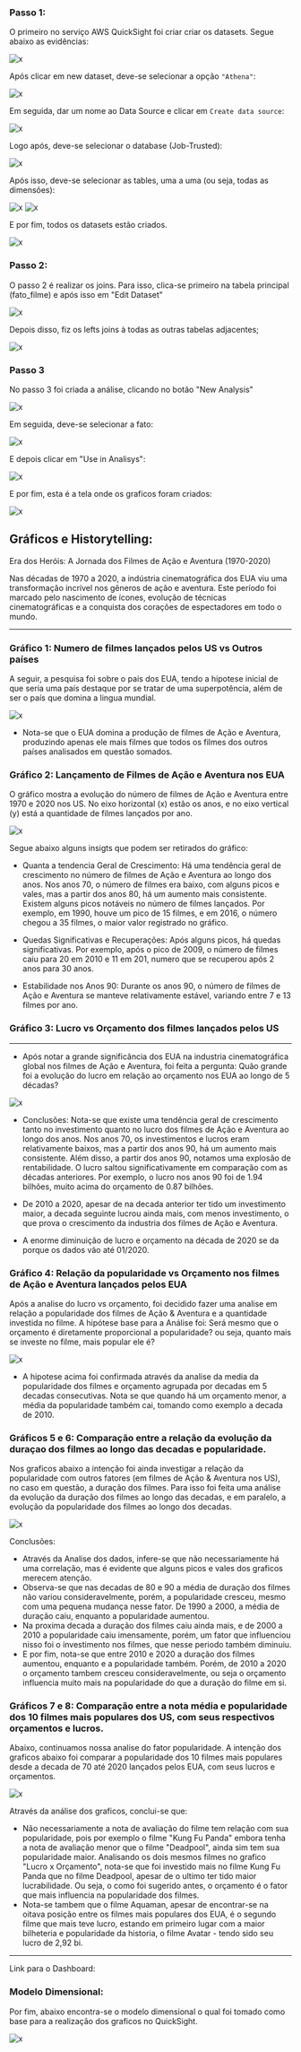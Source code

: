 ### Passo 1:

O primeiro no serviço AWS QuickSight foi criar criar os datasets. Segue abaixo as evidências:

![x](./..//evidencias/01_01_criando_datasets.png)

Após clicar em new dataset, deve-se selecionar a opção ``"Athena"``:

![x](./..//evidencias/01_02_selecao_athena.png)

Em seguida, dar um nome ao Data Source e clicar em ``Create data source``:

![x](./..//evidencias/01_03_criacao_dataset_pt3.png)

Logo após, deve-se selecionar o database (Job-Trusted):

![x](./..//evidencias/01_04_criacao_dataset_pt4.png)

Após isso, deve-se selecionar as tables, uma a uma (ou seja, todas as dimensões):

![x](./..//evidencias/01_05_criacao_dataset_pt5.png)
![x](./..//evidencias/01_06_criacao_dataset_pt6.png)

E por fim, todos os datasets estão criados.

![x](./..//evidencias/01_07_criacao_dataset_pt7.png)

### Passo 2:

O passo 2 é realizar os joins. Para isso, clica-se primeiro na tabela principal (fato_filme) e após isso em "Edit Dataset"

![x](./..//evidencias/02_realizando_join.png)

Depois disso, fiz os lefts joins à todas as outras tabelas adjacentes;

![x](./..//evidencias/02_02_lefts_joins_fato.png)

### Passo 3

No passo 3 foi criada a análise, clicando no botão "New Analysis"

![x](./..//evidencias/03_criando_analise.png)

Em seguida, deve-se selecionar a fato:

![x](./..//evidencias/04_selecionando_dataset.png)

E depois clicar em "Use in Analisys":

![x](./..//evidencias/05_usando_em_analise.png)

E por fim, esta é a tela onde os graficos foram criados:

![x](./..//evidencias/06_tela_final.png)



## Gráficos e Historytelling:

Era dos Heróis: A Jornada dos Filmes de Ação e Aventura (1970-2020)

Nas décadas de 1970 a 2020, a indústria cinematográfica dos EUA viu uma transformação incrível nos gêneros de ação e aventura. Este período foi marcado pelo nascimento de ícones, evolução de técnicas cinematográficas e a conquista dos corações de espectadores em todo o mundo. 


--- 

### Gráfico 1: Numero de filmes lançados pelos US vs Outros países

A seguir, a pesquisa foi sobre o país dos EUA, tendo a hipotese inicial de que seria uma país destaque por se tratar de uma superpotência, além de ser o país que domina a lingua mundial.

![x](./..//evidencias/graficos/02_lancamento_filmes_eua_vs_outros.png)

- Nota-se que o EUA domina a produção de filmes de Ação e Aventura, produzindo apenas ele mais filmes que todos os filmes dos outros países analisados em questão somados.

### Gráfico 2: Lançamento de Filmes de Ação e Aventura nos EUA

O gráfico mostra a evolução do número de filmes de Ação e Aventura entre 1970 e 2020 nos US. No eixo horizontal (x) estão os anos, e no eixo vertical (y) está a quantidade de filmes lançados por ano.

![x](./..//evidencias/graficos//01_lancamento_filmes_tempo.png)

Segue abaixo alguns insigts que podem ser retirados do gráfico:

- Quanta a tendencia Geral de Crescimento: Há uma tendência geral de crescimento no número de filmes de Ação e Aventura ao longo dos anos. Nos anos 70, o número de filmes era baixo, com alguns picos e vales, mas a partir dos anos 80, há um aumento mais consistente. Existem alguns picos notáveis no número de filmes lançados. Por exemplo, em 1990, houve um pico de 15 filmes, e em 2016, o número chegou a 35 filmes, o maior valor registrado no gráfico.

- Quedas Significativas e Recuperações: Após alguns picos, há quedas significativas. Por exemplo, após o pico de 2009, o número de filmes caiu para 20 em 2010 e 11 em 201, numero que se recuperou após 2 anos para 30 anos.

- Estabilidade nos Anos 90: Durante os anos 90, o número de filmes de Ação e Aventura se manteve relativamente estável, variando entre 7 e 13 filmes por ano.


### Gráfico 3: Lucro vs Orçamento dos filmes lançados pelos US

---

- Após notar a grande significância dos EUA na industria cinematográfica global nos filmes de Ação e Aventura, foi feita a pergunta: Quão grande foi a evolução do lucro em relação ao orçamento nos EUA ao longo de 5 décadas?

![x](./..//evidencias/graficos/04_relacao_lucro_orcamento.png)


- Conclusões: Nota-se que existe uma tendência geral de crescimento tanto no investimento quanto no lucro dos filmes de Ação e Aventura ao longo dos anos. Nos anos 70, os investimentos e lucros eram relativamente baixos, mas a partir dos anos 90, há um aumento mais consistente. Além disso, a partir dos anos 90, notamos uma explosão de rentabilidade. O lucro saltou significativamente em comparação com as décadas anteriores. Por exemplo, o lucro nos anos 90 foi de 1.94 bilhões, muito acima do orçamento de 0.87 bilhões.

- De 2010 a 2020, apesar de na decada anterior ter tido um investimento maior, a decada seguinte lucrou ainda mais, com menos investimento, o que prova o crescimento da industria dos filmes de Ação e Aventura.

- A enorme diminuição de lucro e orçamento na década de 2020 se da porque os dados vão até 01/2020.


### Gráfico 4: Relação da popularidade vs Orçamento nos filmes de Ação e Aventura lançados pelos EUA

Após a analise do lucro vs orçamento, foi decidido fazer uma analise em relação a popularidade dos filmes de Ação & Aventura e a quantidade investida no filme. A hipótese base para a Análise foi: Será mesmo que o orçamento é diretamente proporcional a popularidade? ou seja, quanto mais se investe no filme, mais popular ele é?

![x](./..//evidencias/graficos/05_relacao_popularidade_investimento.png)

- A hipotese acima foi confirmada através da analise da media da popularidade dos filmes e orçamento agrupada por decadas em 5 decadas consecutivas. Nota se que quando há um orçamento menor, a média da popularidade também cai, tomando como exemplo a decada de 2010.

### Gráficos 5 e 6: Comparação entre a relação da evolução da duraçao dos filmes ao longo das decadas e popularidade.

Nos graficos abaixo a intenção foi ainda investigar a relação da popularidade com outros fatores (em filmes de Ação & Aventura nos US), no caso em questão, a duração dos filmes. Para isso foi feita uma análise da evolução da duração dos filmes ao longo das decadas, e em paralelo, a evolução da popularidade dos filmes ao longo dos decadas.


![x](./..//evidencias/graficos/06_grafico_06.png)


Conclusões:
- Através da Analise dos dados, infere-se que não necessariamente há uma correlação, mas é evidente que alguns picos e vales dos graficos merecem atenção. 
- Observa-se que nas decadas de 80 e 90 a média de duração dos filmes não variou consideravelmente, porém, a popularidade cresceu, mesmo com uma pequena mudança nesse fator. De 1990 a 2000, a média de duração caiu, enquanto a popularidade aumentou.
- Na proxima decada a duração dos filmes caiu ainda mais, e de 2000 a 2010 a popularidade caiu imensamente, porém, um fator que influenciou nisso foi o investimento nos filmes, que nesse periodo também diminuiu.
- E por fim, nota-se que entre 2010 e 2020 a duração dos filmes aumentou, enquanto e a popularidade também. Porém, de 2010 a 2020 o orçamento tambem cresceu consideravelmente, ou seja o orçamento influencia muito mais na popularidade do que a duração do filme em si.

### Gráficos 7 e 8: Comparação entre a nota média e popularidade dos 10 filmes mais populares dos US, com seus respectivos orçamentos e lucros.

Abaixo, continuamos nossa analise do fator popularidade. A intenção dos graficos abaixo foi comparar a popularidade dos 10 filmes mais populares desde a decada de 70 até 2020 lançados pelos EUA, com seus lucros e orçamentos. 

![x](./..//evidencias/graficos/08_graficos_08_e_09.png)

Através da análise dos graficos, conclui-se que:

- Não necessariamente a nota de avaliação do filme tem relação com sua popularidade, pois por exemplo o filme "Kung Fu Panda" embora tenha a nota de avaliação menor que o filme "Deadpool", ainda sim tem sua popularidade maior. Analisando os dois mesmos filmes no grafico "Lucro x Orçamento", nota-se que foi investido mais no filme Kung Fu Panda que no filme Deadpool, apesar de o ultimo ter tido maior lucrabilidade. Ou seja, o como foi sugerido antes, o orçamento é o fator que mais influencia na popularidade dos filmes.
- Nota-se tambem que o filme Aquaman, apesar de encontrar-se na oitava posição entre os filmes mais populares dos EUA, é o segundo filme que mais teve lucro, estando em primeiro lugar com a maior bilheteria e popularidade da historia, o filme Avatar - tendo sido seu lucro de 2,92 bi.

--- 

Link para o Dashboard: 

### Modelo Dimensional:

Por fim, abaixo encontra-se o modelo dimensional o qual foi tomado como base para a realização dos graficos no QuickSight.

![x](./..//Desafio/Modelo%20Dimensional/modelo%20dimensional.png)